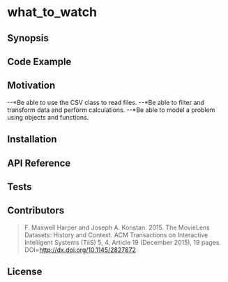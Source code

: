 # what_to_watch
## Synopsis



## Code Example



## Motivation
--*Be able to use the CSV class to read files.
--*Be able to filter and transform data and perform calculations.
--*Be able to model a problem using objects and functions.

## Installation



## API Reference



## Tests



## Contributors
> F. Maxwell Harper and Joseph A. Konstan. 2015. The MovieLens Datasets: History and Context. ACM Transactions on Interactive Intelligent Systems (TiiS) 5, 4, Article 19 (December 2015), 19 pages. DOI=<http://dx.doi.org/10.1145/2827872>

## License
